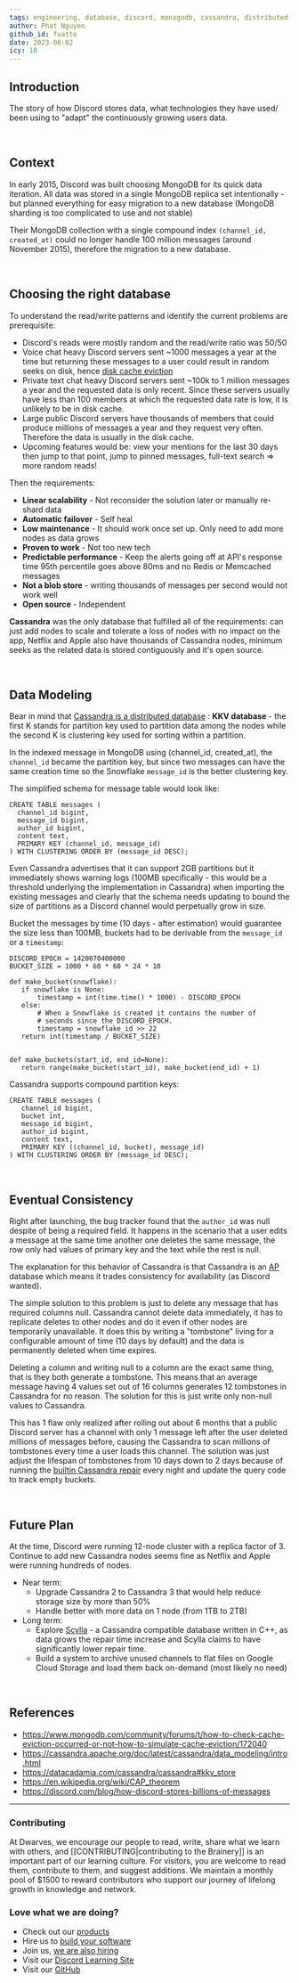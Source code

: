 ```yaml
---
tags: engineering, database, discord, monogodb, cassandra, distributed-storage, migration, sql, nosql
author: Phat Nguyen
github_id: fuatto
date: 2023-06-02
icy: 10
---
```


## Introduction
The story of how Discord stores data, what technologies they have used/ been using to "adapt" the continuously growing users data.

<br/>

## Context
In early 2015, Discord was built choosing MongoDB for its quick data iteration. All data was stored in a single MongoDB replica set intentionally - but planned everything for easy migration to a new database (MongoDB sharding is too complicated to use and not stable)

Their MongoDB collection with a single compound index `(channel_id, created_at)` could no longer handle 100 million messages (around November 2015), therefore the migration to a new database.

<br/>

## Choosing the right database
To understand the read/write patterns and identify the current problems are prerequisite:
- Discord's reads were mostly random and the read/write ratio was 50/50
- Voice chat heavy Discord servers sent ~1000 messages a year at the time but returning these messages to a user could result in random seeks on disk, hence [disk cache eviction](https://www.mongodb.com/community/forums/t/how-to-check-cache-eviction-occurred-or-not-how-to-simulate-cache-eviction/172040)
- Private text chat heavy Discord servers sent ~100k to 1 million messages a year and the requested data is only recent. Since these servers usually have less than 100 members at which the requested data rate is low, it is unlikely to be in disk cache.
- Large public Discord servers have thousands of members that could produce millions of messages a year and they request very often. Therefore the data is usually in the disk cache.
- Upcoming features would be: view your mentions for the last 30 days then jump to that point, jump to pinned messages, full-text search => more random reads!

Then the requirements:
- **Linear scalability** - Not reconsider the solution later or manually re-shard data
- **Automatic failover** - Self heal
- **Low maintenance** - It should work once set up. Only need to add more nodes as data grows
- **Proven to work** - Not too new tech
- **Predictable performance** - Keep the alerts going off at API's response time 95th percentile goes above 80ms and no Redis or Memcached messages
- **Not a blob store** - writing thousands of messages per second would not work well 
- **Open source** - Independent

**Cassandra** was the only database that fulfilled all of the requirements: can just add nodes to scale and tolerate a loss of nodes with no impact on the app, Netflix and Apple also have thousands of Cassandra nodes, minimum seeks as the related data is stored contiguously and it's open source.

<br/>

## Data Modeling
Bear in mind that [Cassandra is a distributed database](https://cassandra.apache.org/doc/latest/cassandra/data_modeling/intro.html) :
**KKV database**  - the first K stands for partition key used to partition data among the nodes while the second K is clustering key used for sorting within a partition.

In the indexed message in MongoDB using (channel_id, created_at), the `channel_id` became the partition key, but since two messages can have the same creation time so the Snowflake `message_id` is the better clustering key.

The simplified schema for message table would look like:
```
CREATE TABLE messages (
  channel_id bigint,
  message_id bigint,
  author_id bigint,
  content text,
  PRIMARY KEY (channel_id, message_id)
) WITH CLUSTERING ORDER BY (message_id DESC);
```

Even Cassandra advertises that it can support 2GB partitions but it immediately shows warning logs (100MB specifically - this would be a threshold underlying the implementation in Cassandra) when importing the existing messages and clearly that the schema needs updating to bound the size of partitions as a Discord channel would perpetually grow in size.

Bucket the messages by time (10 days - after estimation) would guarantee the size less than 100MB, buckets had to be derivable from the `message_id` or a `timestamp`:
```
DISCORD_EPOCH = 1420070400000
BUCKET_SIZE = 1000 * 60 * 60 * 24 * 10

def make_bucket(snowflake):
   if snowflake is None:
       timestamp = int(time.time() * 1000) - DISCORD_EPOCH
   else:
       # When a Snowflake is created it contains the number of
       # seconds since the DISCORD_EPOCH.
       timestamp = snowflake_id >> 22
   return int(timestamp / BUCKET_SIZE)
  
  
def make_buckets(start_id, end_id=None):
   return range(make_bucket(start_id), make_bucket(end_id) + 1)
```

Cassandra supports compound partition keys:
```
CREATE TABLE messages (
   channel_id bigint,
   bucket int,
   message_id bigint,
   author_id bigint,
   content text,
   PRIMARY KEY ((channel_id, bucket), message_id)
) WITH CLUSTERING ORDER BY (message_id DESC);
```

<br/>

## Eventual Consistency
Right after launching, the bug tracker found that the `author_id` was null despite of being a required field. It happens in the scenario that a user edits a message at the same time another one deletes the same message, the row only had values of primary key and the text while the rest is null.

The explanation for this behavior of Cassandra is that Cassandra is an [AP](https://en.wikipedia.org/wiki/CAP_theorem) database which means it trades consistency for availability (as Discord wanted).

The simple solution to this problem is just to delete any message that has required columns null. Cassandra cannot delete data immediately, it has to replicate deletes to other nodes and do it even if other nodes are temporarily unavailable. It does this by writing a "tombstone" living for a configurable amount of time (10 days by default) and the data is permanently deleted when time expires.

Deleting a column and writing null to a column are the exact same thing, that is they both generate a tombstone. This means that an average message having 4 values set out of 16 columns generates 12 tombstones in Cassandra for no reason. The solution for this is just write only non-null values to Cassandra.

This has 1 flaw only realized after rolling out about 6 months that a public Discord server has a channel with only 1 message left after the user deleted millions of messages before, causing the Cassandra to scan millions of tombstones every time a user loads this channel. The solution was just adjust the lifespan of tombstones from 10 days down to 2 days because of running the [builtin Cassandra repair](https://docs.datastax.com/en/archived/cassandra/2.1/cassandra/tools/toolsRepair.html#toolsRepair__description) every night and update the query code to track empty buckets.

<br/>

## Future Plan
At the time, Discord were running 12-node cluster with a replica factor of 3. Continue to add new Cassandra nodes seems fine as Netflix and Apple were running hundreds of nodes.

- Near term: 
	- Upgrade Cassandra 2 to Cassandra 3 that would help reduce storage size by more than 50%
	- Handle better with more data on 1 node (from 1TB to 2TB)
- Long term:
	- Explore [Scylla](https://www.scylladb.com/) - a Cassandra compatible database written in C++, as data grows the repair time increase and Scylla claims to have significantly lower repair time.
	- Build a system to archive unused channels to flat files on Google Cloud Storage and load them back on-demand (most likely no need)

<br/>

## References
- https://www.mongodb.com/community/forums/t/how-to-check-cache-eviction-occurred-or-not-how-to-simulate-cache-eviction/172040
- https://cassandra.apache.org/doc/latest/cassandra/data_modeling/intro.html
- https://datacadamia.com/cassandra/cassandra#kkv_store
- https://en.wikipedia.org/wiki/CAP_theorem
- https://discord.com/blog/how-discord-stores-billions-of-messages

---
<!-- cta -->

### Contributing
At Dwarves, we encourage our people to read, write, share what we learn with others, and [[CONTRIBUTING|contributing to the Brainery]] is an important part of our learning culture. For visitors, you are welcome to read them, contribute to them, and suggest additions. We maintain a monthly pool of $1500 to reward contributors who support our journey of lifelong growth in knowledge and network.

### Love what we are doing?
- Check out our [products](https://superbits.co)
- Hire us to [build your software](https://d.foundation)
- Join us, [we are also hiring](https://github.com/dwarvesf/WeAreHiring)
- Visit our [Discord Learning Site](https://discord.gg/dzNBpNTVEZ)
- Visit our [GitHub](https://github.com/dwarvesf)
